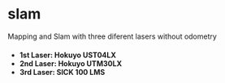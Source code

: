 # slam
Mapping and Slam with three diferent lasers without odometry
<ul><h4>
	<li>1st Laser: Hokuyo UST04LX</li>
	<li>2nd Laser: Hokuyo UTM30LX</li>
	<li>3rd Laser: SICK 100 LMS</li>
	</h4></ul>
